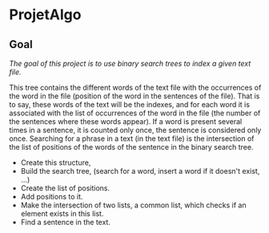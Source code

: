 # ProjetAlgo

## Goal
 *The goal of this project is to use binary search trees to index a given text file.*

This tree contains the different words of the text file with the occurrences of the word in the file
(position of the word in the sentences of the file).
That is to say, these words of the text will be the indexes, and for each word it is associated with the list of
occurrences of the word in the file (the number of the sentences where these words appear). If a word is present
several times in a sentence, it is counted only once, the sentence is considered only once.
Searching for a phrase in a text (in the text file) is the intersection of the list of
positions of the words of the sentence in the binary search tree.
- Create this structure,
- Build the search tree, (search for a word, insert a word if it doesn't exist, ...)
- Create the list of positions.
- Add positions to it.
- Make the intersection of two lists, a common list, which checks if an element exists in this list.
- Find a sentence in the text.

